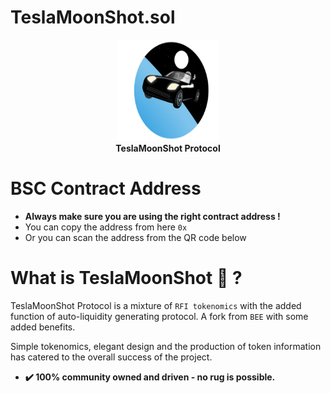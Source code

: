 # TeslaMoonShot.sol

<p align="center">
    <img src="public/img/tesla-moon-shot.png" width="162" height="162">
        <br />
        <b>TeslaMoonShot Protocol</b>
        <br />
 </p>

# BSC Contract Address

* **Always make sure you are using the right contract address !**
* You can copy the address from here `0x`
* Or you can scan the address from the QR code below


# What is TeslaMoonShot 🌚 ?

TeslaMoonShot Protocol is a mixture of `RFI tokenomics` with the added function of auto-liquidity generating protocol. A fork from `BEE` with some added benefits.

  Simple tokenomics, elegant design and the production of token information has catered to the overall success of the project.
* **✔️ 100% community owned and driven - no rug is possible.**